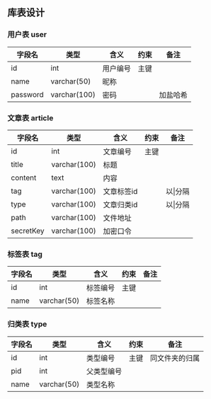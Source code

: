 ## 库表设计

### 用户表 user

| 字段名   | 类型         | 含义     | 约束 | 备注     |
| -------- | ------------ | -------- | ---- | -------- |
| id       | int          | 用户编号 | 主键 |          |
| name     | varchar(50)  | 昵称     |      |          |
| password | varchar(100) | 密码     |      | 加盐哈希 |

### 文章表 article

| 字段名    | 类型         | 含义       | 约束 | 备注     |
| --------- | ------------ | ---------- | ---- | -------- |
| id        | int          | 文章编号   | 主键 |          |
| title     | varchar(100) | 标题       |      |          |
| content   | text         | 内容       |      |          |
| tag       | varchar(100) | 文章标签id |      | 以\|分隔 |
| type      | varchar(100) | 文章归类id |      | 以\|分隔 |
| path      | varchar(100) | 文件地址   |      |          |
| secretKey | varchar(100) | 加密口令   |      |          |

### 标签表 tag

| 字段名 | 类型        | 含义     | 约束 | 备注 |
| ------ | ----------- | -------- | ---- | ---- |
| id     | int         | 标签编号 | 主键 |      |
| name   | varchar(50) | 标签名称 |      |      |

### 归类表 type

| 字段名 | 类型        | 含义       | 约束 | 备注           |
| ------ | ----------- | ---------- | ---- | -------------- |
| id     | int         | 类型编号   | 主键 | 同文件夹的归属 |
| pid    | int         | 父类型编号 |      |                |
| name   | varchar(50) | 类型名称   |      |                |
